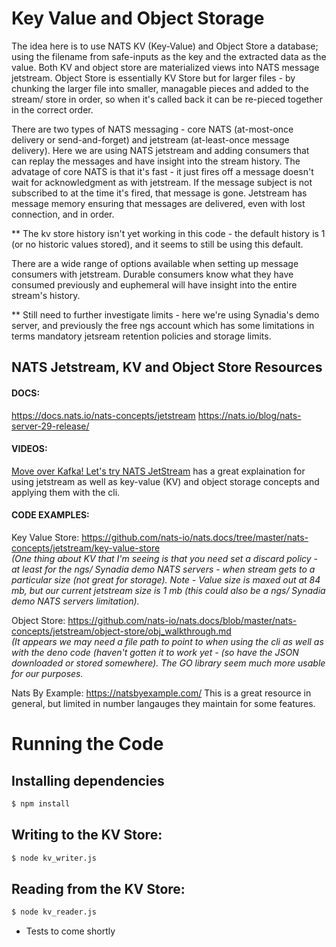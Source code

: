 # Key Value and Object Storage

The idea here is to use NATS KV (Key-Value) and Object Store a database; using the filename from safe-inputs as the key and the extracted data as the value.  Both KV and object store are materialized views into NATS message jetstream. Object Store is essentially KV Store but for larger files - by chunking the larger file into smaller, managable pieces and added to the stream/ store in order, so when it's called back it can be re-pieced together in the correct order.

There are two types of NATS messaging - core NATS (at-most-once delivery or send-and-forget) and jetstream (at-least-once message delivery).  Here we are using NATS jetstream and adding consumers that can replay the messages and have insight into the stream history. The advatage of core NATS is that it's fast - it just fires off a message doesn't wait for acknowledgment as with jetstream.  If the message subject is not subscribed to at the time it's fired, that message is gone. Jetstream has message memory ensuring that messages are delivered, even with lost connection, and in order.

** The kv store history isn't yet working in this code - the default history is 1 (or no historic values stored), and it seems to still be using this default.

There are a wide range of options available when setting up message consumers with jetstream.  Durable consumers know what they have consumed previously and euphemeral will have insight into the entire stream's history.

** Still need to further investigate limits - here we're using Synadia's demo server, and previously the free ngs account which has some limitations in terms mandatory jetsream retention policies and storage limits. 

## NATS Jetstream, KV and Object Store Resources
#### DOCS: 
https://docs.nats.io/nats-concepts/jetstream
https://nats.io/blog/nats-server-29-release/

#### VIDEOS: 
[Move over Kafka! Let's try NATS JetStream](https://www.youtube.com/watch?v=EJJ2SG-cKyM) has a great explaination for using jetstream as well as key-value (KV) and object storage concepts and applying them with the cli.

#### CODE EXAMPLES:
Key Value Store: https://github.com/nats-io/nats.docs/tree/master/nats-concepts/jetstream/key-value-store  
*(One thing about KV that I'm seeing is that you need set a discard policy - at least for the ngs/ Synadia demo NATS servers - when stream gets to a particular size (not great for storage). Note - Value size is maxed out at 84 mb, but our current jetstream size is 1 mb (this could also be a ngs/ Synadia demo NATS servers limitation).* 

Object Store:
https://github.com/nats-io/nats.docs/blob/master/nats-concepts/jetstream/object-store/obj_walkthrough.md   
*(It appears we may need a file path to point to when using the cli as well as with the deno code (haven't gotten it to work yet - (so have the JSON downloaded or stored somewhere).  The GO library seem much more usable for our purposes.* 

Nats By Example: 
https://natsbyexample.com/  This is a great resource in general, but limited in number langauges they maintain for some features.

# Running the Code

## Installing dependencies

```bash
$ npm install
```

## Writing to the KV Store:

```bash
$ node kv_writer.js
```

## Reading from the KV Store:

```bash
$ node kv_reader.js
```
* Tests to come shortly